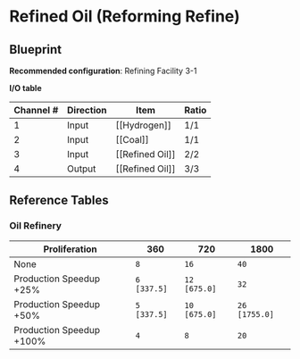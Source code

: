 # Refined Oil (Reforming Refine)

## Blueprint

**Recommended configuration**: Refining Facility 3-1

**I/O table**

| Channel # | Direction | Item            | Ratio |
| --------- | --------- | --------------- | ----- |
| 1         | Input     | [[Hydrogen]]    | 1/1   |
| 2         | Input     | [[Coal]]        | 1/1   |
| 3         | Input     | [[Refined Oil]] | 2/2   |
| 4         | Output    | [[Refined Oil]] | 3/3   |

## Reference Tables

### Oil Refinery

| Proliferation            | 360         | 720          | 1800          |
| ------------------------ | ----------- | ------------ | ------------- |
| None                     | `8`         | `16`         | `40`          |
| Production Speedup +25%  | `6 [337.5]` | `12 [675.0]` | `32`          |
| Production Speedup +50%  | `5 [337.5]` | `10 [675.0]` | `26 [1755.0]` |
| Production Speedup +100% | `4`         | `8`          | `20`          |
